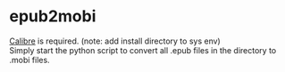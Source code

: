 # epub2mobi

[Calibre](https://calibre-ebook.com/download) is required. (note: add install directory to sys env)  
Simply start the python script to convert all .epub files in the directory to .mobi files.
